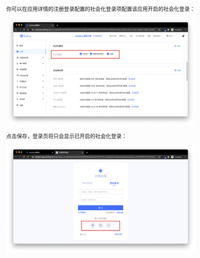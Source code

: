 你可以在应用详情的注册登录配置的社会化登录项配置该应用开启的社会化登录：

![](./images/config-social-connections.png)

点击保存，登录页将只会显示已开启的社会化登录：

![](./images/configured-social-connections.png)